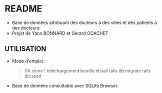 # README

- Base de données attribuant des docteurs a des villes et des patients a des docteurs:
- Projet de Yann BONNARD et Gerard GOACHET

## UTILISATION
- Mode d'emploi :
	> Git clone | téléchargement
	> bundle install
	> rails db:migrate
	> rails db:seed

- Base de données consultable avec SQLite Browser.